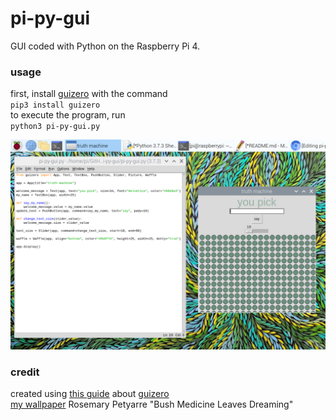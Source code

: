 # pi-py-gui
GUI coded with Python on the Raspberry Pi 4.

### usage
first, install [guizero](https://github.com/lawsie/guizero) with the command  
`pip3 install guizero`  
to execute the program, run  
`python3 pi-py-gui.py`  

![pi-py-gui-demo-scrnsht](/pi-py-gui.jpg)


### credit
created using [this guide](https://projects.raspberrypi.org/en/projects/getting-started-with-guis) about [guizero](https://lawsie.github.io/guizero/)  
[my wallpaper](https://creativenative.com.au/products/rosemary-petyarre-bush-medicine-leaves-dreaming) Rosemary Petyarre "Bush Medicine Leaves Dreaming"
